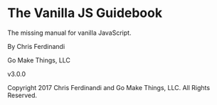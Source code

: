 
# The Vanilla JS Guidebook
The missing manual for vanilla JavaScript.

By Chris Ferdinandi

Go Make Things, LLC

v3.0.0

Copyright 2017 Chris Ferdinandi and Go Make Things, LLC. All Rights Reserved.